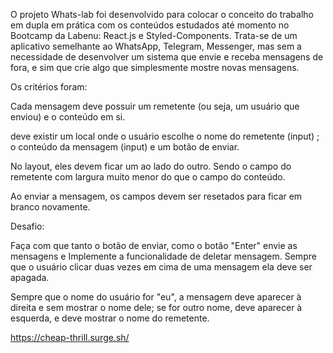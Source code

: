 
O projeto Whats-lab foi desenvolvido para colocar o conceito do trabalho em dupla em prática com os conteúdos estudados até momento no Bootcamp da Labenu: React.js e Styled-Components. Trata-se de um aplicativo semelhante ao WhatsApp, Telegram, Messenger, 
mas sem a necessidade de desenvolver um sistema que envie e receba mensagens de fora, e sim que crie algo que simplesmente mostre novas mensagens.

Os critérios foram:

Cada mensagem deve possuir um remetente (ou seja, um usuário que enviou) e o conteúdo em si.

deve existir um local onde o usuário escolhe o nome do remetente (input) ; o conteúdo da mensagem (input) e um botão de enviar.

No layout, eles devem ficar um ao lado do outro. Sendo o campo do remetente com largura muito menor do que o campo do conteúdo.

Ao enviar a mensagem, os campos devem ser resetados para ficar em branco novamente.

Desafio:

Faça com que tanto o botão de enviar, como o botão "Enter" envie as mensagens e Implemente a funcionalidade de deletar mensagem. Sempre que o usuário clicar duas vezes em cima de uma mensagem ela deve ser apagada.

Sempre que o nome do usuário for "eu", a mensagem deve aparecer à direita e sem mostrar o nome dele; se for outro nome, deve aparecer à esquerda, e deve mostrar o nome do remetente.

https://cheap-thrill.surge.sh/


